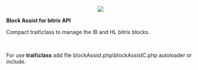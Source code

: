 <p align="center">
	<img src="https://upload.wikimedia.org/wikipedia/ru/thumb/5/5c/1c-bitrix_logo.png/129px-1c-bitrix_logo.png"/>
</p>
<b align="center" >Block Assist for bitrix API</b>
<p>Compact trait\class to manage the IB and HL bitrix blocks.</p>
<br/>
<p>For use <b>trait\class</b> add file blockAssist.php\blockAssistC.php autoloader or include.</p>
